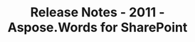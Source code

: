 ﻿---
title: Release Notes - 2011 - Aspose.Words for SharePoint
articleTitle: Release Notes - 2011
linktitle: Release Notes - 2011
description: "Aspose.Words for SharePoint Release Notes - 2011 – learn about the latest updates and fixes."
type: docs
weight: 90
url: /sharepoint/release-notes-2011/
---


